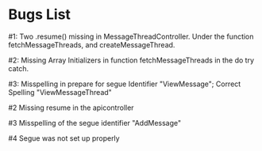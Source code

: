 #  Bugs List
#1: Two .resume() missing in MessageThreadController. Under the function fetchMessageThreads, and createMessageThread.

#2: Missing Array Initializers in function fetchMessageThreads in the do try catch. 

#3: Misspelling in prepare for segue Identifier "ViewMessage"; Correct Spelling "ViewMessageThread"





#2 Missing resume in the apicontroller

#3 Misspelling of the segue identifier "AddMessage" 

#4 Segue was not set up properly 
